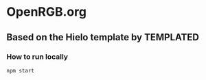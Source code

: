 # OpenRGB.org

## Based on the Hielo template by TEMPLATED

### How to run locally

```
npm start
```
